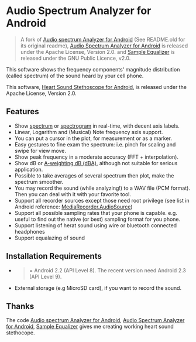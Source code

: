 Audio Spectrum Analyzer for Android
===================================

>  A fork of [Audio spectrum Analyzer for Android](https://code.google.com/p/audio-analyzer-for-android/) (See README.old for its original readme), 
	[Audio Spectrum Analyzer for Android](https://github.com/bewantbe/audio-analyzer-for-android) is released under the Apache License, Version 2.0. and 
	[Sample Equalizer](http://www.kevinboone.net/android_simple_eq.html) is released under the GNU Public Licence, v2.0.

  This software shows the frequency components' magnitude distribution (called spectrum) of the sound heard by your cell phone.

  This software, [Heart Sound Stethoscope for Android](https://github.com/algmaknick/heart-sound-stethoscope), is released under the Apache License, Version 2.0.


Features
--------

* Show [spectrum](http://en.wikipedia.org/wiki/Frequency_spectrum) or [spectrogram](http://en.wikipedia.org/wiki/Spectrogram) in real-time, with decent axis labels.
* Linear, Logarithm and (Musical) Note frequency axis support.
* You can put a cursor in the plot, for measurement or as a marker.
* Easy gestures to fine exam the spectrum: i.e. pinch for scaling and swipe for  view move.
* Show peak frequency in a moderate accuracy (FFT + interpolation).
* Show dB or [A-weighting dB (dBA)](http://en.wikipedia.org/wiki/A-weighting), although not suitable for serious application.
* Possible to take averages of several spectrum then plot, make the spectrum smoother.
* You may record the sound (while analyzing!) to a WAV file (PCM format). Then you can deal with it with your favorite tool.
* Support all recorder sources except those need root privilege (see list in Android reference: [MediaRecorder.AudioSource](http://developer.android.com/reference/android/media/MediaRecorder.AudioSource.html))
* Support all possible sampling rates that your phone is capable. e.g. useful to find out the native (or best) sampling format for you phone.
* Support listening of herat sound using wire or bluetooth connected headphones
* Support equalazing of sound 


Installation Requirements
-------------------------

* >= Android 2.2 (API Level 8). The recent version need Android 2.3 (API Level 9).
* External storage (e.g MicroSD card), if you want to record the sound.



Thanks
------

The code [Audio spectrum Analyzer for Android](https://code.google.com/p/audio-analyzer-for-android/), [Audio Spectrum Analyzer for Android](https://github.com/bewantbe/audio-analyzer-for-android), [Sample Equalizer](http://www.kevinboone.net/android_simple_eq.html) gives me creating working heart sound stethocope.
